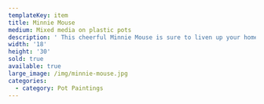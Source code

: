 ```yaml
---
templateKey: item
title: Minnie Mouse
medium: Mixed media on plastic pots
description: ' This cheerful Minnie Mouse is sure to liven up your home'
width: '18'
height: '30'
sold: true
available: true
large_image: /img/minnie-mouse.jpg
categories:
  - category: Pot Paintings
---
```


